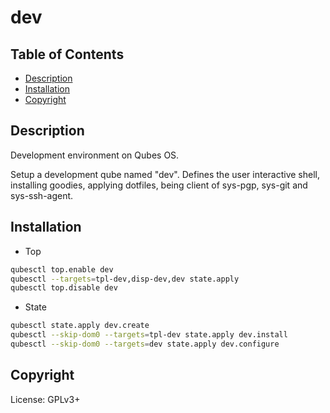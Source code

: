 # dev

## Table of Contents

* [Description](#description)
* [Installation](#installation)
* [Copyright](#copyright)

## Description

Development environment on Qubes OS.

Setup a development qube named "dev". Defines the user interactive shell,
installing goodies, applying dotfiles, being client of sys-pgp, sys-git and
sys-ssh-agent.

## Installation

- Top
```sh
qubesctl top.enable dev
qubesctl --targets=tpl-dev,disp-dev,dev state.apply
qubesctl top.disable dev
```

- State
```sh
qubesctl state.apply dev.create
qubesctl --skip-dom0 --targets=tpl-dev state.apply dev.install
qubesctl --skip-dom0 --targets=dev state.apply dev.configure
```

## Copyright

License: GPLv3+

